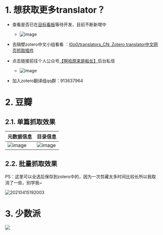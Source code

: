 # 1. <span id = "wantMore">想获取更多translator？</span>
* 查看是否已在[目标看板](https://trello.com/b/xYoOwhiP/translator)等待开发，目前不断新增中
  *  ![image](https://user-images.githubusercontent.com/53848822/115009267-b44ff780-9ede-11eb-874d-6a31449c890f.png)
  
* 去隔壁zotero中文小组看看 ：[l0o0/translators_CN: Zotero translator中文网页抓取插件](https://github.com/l0o0/translators_CN)
* 点击链接前往个人公众号[【啊哈原来是船长】](https://mp.weixin.qq.com/s/PgaQ4d-s26lDKxauYF1osw)后台私信
  * ![image](https://user-images.githubusercontent.com/53848822/115009382-d3e72000-9ede-11eb-9fed-1334083a71cd.png)

* 加入zotero翻译组qq群：913637964


# 2. <span id = "DouBan">豆瓣</span>

## 2.1. 单篇抓取效果
| 元数据信息                                                   | 目录信息                                                     |
| ------------------------------------------------------------ | ------------------------------------------------------------ |
|![image](https://user-images.githubusercontent.com/53848822/114980197-b1dda580-9ebe-11eb-90f4-9841b6924aa3.png) | ![image](https://user-images.githubusercontent.com/53848822/114980210-b4d89600-9ebe-11eb-9acb-8d095e49a5fd.png) |



## 2.2. <span id = "">批量抓取效果</span>

PS：这里可以全选后保存到zotero中的，因为一次剪藏太多时间比较长所以我取消了一些，别学我~

![20210415192003](https://user-images.githubusercontent.com/53848822/114980505-26b0df80-9ebf-11eb-9849-ef7d36633a70.gif)

# 3. <span id = "SSPai">少数派</span>
![](http://picbed.tgz666.top/20210528155526.png?roundPic/radius/25%7CimageView2/2/w/900/h/1456/format/jpg)

